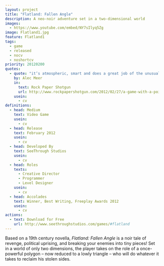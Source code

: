 ```yaml
---
layout: project
title: "Flatland: Fallen Angle"
description: A neo-noir adventure set in a two-dimensional world
images:
  - https://www.youtube.com/embed/NY7sIlyq5Zg
image: Flatland1.jpg
feature: Flatland1
tags:
  - game
  - released
  - nocv
  - noshortcv
priority: 20120200
quotes:
  - quote: "it’s atmospheric, smart and does a great job of the unusual melange of simple line-art, breathless Pac Man-esque outrunning of foes and a doomy, nuanced narrative."
    by: Alec Meer
    in:
      text: Rock Paper Shotgun
      url: http://www.rockpapershotgun.com/2012/02/27/a-game-with-a-point-flatland-fallen-angle/
    usein:
      - cv
definitions:
  - head: Medium
    text: Video Game
    usein:
      - cv
  - head: Release
    text: February 2012
    usein:
      - cv
  - head: Developed By
    text: SeeThrough Studios
    usein:
      - cv
  - head: Roles
    texts:
      - Creative Director
      - Programmer
      - Level Designer
    usein:
      - cv
  - head: Accolades
    text: Winner, Best Writing, Freeplay Awards 2012
    usein:
      - cv
actions:
  - text: Download for Free
    url: http://www.seethroughstudios.com/games/#flatland
---
```

Based on a 19th century novella, *Flatland: Fallen Angle* is a noir tale of revenge, political uprising, and breaking your enemies into tiny pieces! Set in a world of only two dimensions, the player takes on the role of a once-powerful polygon – now reduced to a lowly triangle – who will do whatever it takes to reclaim his stolen sides.

